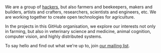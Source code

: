We are a group of [hackers](http://www.catb.org/jargon/html/H/hacker.html), but also farmers and beekeepers, makers and builders, artists and crafters, researchers, scientists and engineers, etc. We are working together to create open technologies for agriculture.

In the projects in this GitHub organisation, we explore our interests not only in farming, but also in veterinary science and medicine, animal cognition, computer vision, and highly distributed systems.

To say hello and find out what we're up to, join [our mailing list](https://groups.io/g/agrihackers).
